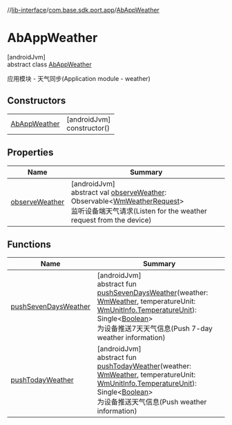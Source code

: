 //[lib-interface](../../../index.md)/[com.base.sdk.port.app](../index.md)/[AbAppWeather](index.md)

# AbAppWeather

[androidJvm]\
abstract class [AbAppWeather](index.md)

应用模块 - 天气同步(Application module - weather)

## Constructors

| | |
|---|---|
| [AbAppWeather](-ab-app-weather.md) | [androidJvm]<br>constructor() |

## Properties

| Name | Summary |
|---|---|
| [observeWeather](observe-weather.md) | [androidJvm]<br>abstract val [observeWeather](observe-weather.md): Observable&lt;[WmWeatherRequest](../../com.base.sdk.entity.apps/-wm-weather-request/index.md)&gt;<br>监听设备端天气请求(Listen for the weather request from the device) |

## Functions

| Name | Summary |
|---|---|
| [pushSevenDaysWeather](push-seven-days-weather.md) | [androidJvm]<br>abstract fun [pushSevenDaysWeather](push-seven-days-weather.md)(weather: [WmWeather](../../com.base.sdk.entity.apps/-wm-weather/index.md), temperatureUnit: [WmUnitInfo.TemperatureUnit](../../com.base.sdk.entity.settings/-wm-unit-info/-temperature-unit/index.md)): Single&lt;[Boolean](https://kotlinlang.org/api/latest/jvm/stdlib/kotlin/-boolean/index.html)&gt;<br>为设备推送7天天气信息(Push 7-day weather information) |
| [pushTodayWeather](push-today-weather.md) | [androidJvm]<br>abstract fun [pushTodayWeather](push-today-weather.md)(weather: [WmWeather](../../com.base.sdk.entity.apps/-wm-weather/index.md), temperatureUnit: [WmUnitInfo.TemperatureUnit](../../com.base.sdk.entity.settings/-wm-unit-info/-temperature-unit/index.md)): Single&lt;[Boolean](https://kotlinlang.org/api/latest/jvm/stdlib/kotlin/-boolean/index.html)&gt;<br>为设备推送天气信息(Push weather information) |
